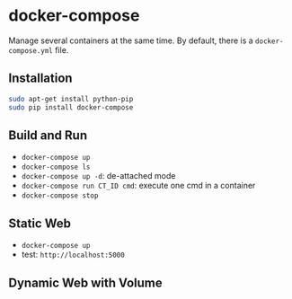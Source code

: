 # docker-compose
Manage several containers at the same time. By default, there is a `docker-compose.yml` file. 

## Installation
```bash
sudo apt-get install python-pip
sudo pip install docker-compose
```

## Build and Run
- `docker-compose up`
- `docker-compose ls`
- `docker-compose up -d`: de-attached mode
- `docker-compose run CT_ID cmd`: execute one cmd in a container
- `docker-compose stop`

## Static Web
- `docker-compose up`
- test: `http://localhost:5000`

## Dynamic Web with Volume
